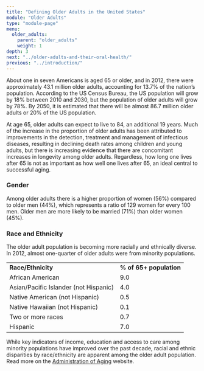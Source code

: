 ```yaml
---
title: "Defining Older Adults in the United States"
module: "Older Adults"
type: "module-page"
menu:
  older_adults:
    parent: "older_adults"
    weight: 1
depth: 3
next: "../older-adults-and-their-oral-health/"
previous: "../introduction/"
---
```

<div class="pageblock"><p>About one in seven Americans is aged 65 or older, and in 2012, there were approximately 43.1 million older adults, accounting for 13.7% of the nation’s population. According to the US Census Bureau, the US population will grow by 18% between 2010 and 2030, but the population of older adults will grow by 78%. By 2050, it is estimated that there will be almost 86.7 million older adults or 20% of the US population.</p>
<p>At age 65, older adults can expect to live to 84, an additional 19 years. Much of the increase in the proportion of older adults has been attributed to improvements in the detection, treatment and management of infectious diseases, resulting in declining death rates among children and young adults, but there is increasing evidence that there are concomitant increases in longevity among older adults. Regardless, how long one lives after 65 is not as important as how well one lives after 65, an ideal central to successful aging.</p>
<h3>Gender</h3>
<p>Among older adults there is a higher proportion of women (56%) compared to older men (44%), which represents a ratio of 129 women for every 100 men. Older men are more likely to be married (71%) than older women (45%).</p>
<h3>Race and Ethnicity</h3>
<p>The older adult population is becoming more racially and ethnically diverse. In 2012, almost one-quarter of older adults were from minority populations.</p>
<table>
<tr>
<td><strong>Race/Ethnicity</strong>
</td>
<td><strong>% of 65+ population</strong>
</td>
</tr>
<tr>
<td>African American
</td>
<td>9.0
</td>
</tr>
<tr>
<td>Asian/Pacific Islander (not Hispanic)
</td>
<td>4.0
</td>
</tr>
<tr>
<td>Native American (not Hispanic)
</td>
<td>0.5
</td>
</tr>
<tr>
<td>Native Hawaiian (not Hispanic)
</td>
<td>0.1
</td>
</tr>
<tr>
<td>Two or more races
</td>
<td>0.7
</td>
</tr>
<tr>
<td>Hispanic
</td>
<td>7.0
</td>
</tr>
</table>
<p>While key indicators of income, education and access to care among minority populations have improved over the past decade, racial and ethnic disparities by race/ethnicity are apparent among the older adult population. Read more on the <a href="http://www.aoa.gov/" target="_blank">Administration of Aging</a> website. </p>
</div>